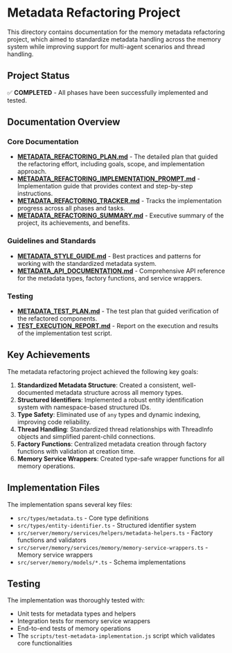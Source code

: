 # Metadata Refactoring Project

This directory contains documentation for the memory metadata refactoring project, which aimed to standardize metadata handling across the memory system while improving support for multi-agent scenarios and thread handling.

## Project Status

✅ **COMPLETED** - All phases have been successfully implemented and tested.

## Documentation Overview

### Core Documentation

- [**METADATA_REFACTORING_PLAN.md**](./METADATA_REFACTORING_PLAN.md) - The detailed plan that guided the refactoring effort, including goals, scope, and implementation approach.
- [**METADATA_REFACTORING_IMPLEMENTATION_PROMPT.md**](./METADATA_REFACTORING_IMPLEMENTATION_PROMPT.md) - Implementation guide that provides context and step-by-step instructions.
- [**METADATA_REFACTORING_TRACKER.md**](./METADATA_REFACTORING_TRACKER.md) - Tracks the implementation progress across all phases and tasks.
- [**METADATA_REFACTORING_SUMMARY.md**](./METADATA_REFACTORING_SUMMARY.md) - Executive summary of the project, its achievements, and benefits.

### Guidelines and Standards

- [**METADATA_STYLE_GUIDE.md**](./METADATA_STYLE_GUIDE.md) - Best practices and patterns for working with the standardized metadata system.
- [**METADATA_API_DOCUMENTATION.md**](./METADATA_API_DOCUMENTATION.md) - Comprehensive API reference for the metadata types, factory functions, and service wrappers.

### Testing

- [**METADATA_TEST_PLAN.md**](./METADATA_TEST_PLAN.md) - The test plan that guided verification of the refactored components.
- [**TEST_EXECUTION_REPORT.md**](./TEST_EXECUTION_REPORT.md) - Report on the execution and results of the implementation test script.

## Key Achievements

The metadata refactoring project achieved the following key goals:

1. **Standardized Metadata Structure**: Created a consistent, well-documented metadata structure across all memory types.
2. **Structured Identifiers**: Implemented a robust entity identification system with namespace-based structured IDs.
3. **Type Safety**: Eliminated use of `any` types and dynamic indexing, improving code reliability.
4. **Thread Handling**: Standardized thread relationships with ThreadInfo objects and simplified parent-child connections.
5. **Factory Functions**: Centralized metadata creation through factory functions with validation at creation time.
6. **Memory Service Wrappers**: Created type-safe wrapper functions for all memory operations.

## Implementation Files

The implementation spans several key files:

- `src/types/metadata.ts` - Core type definitions
- `src/types/entity-identifier.ts` - Structured identifier system
- `src/server/memory/services/helpers/metadata-helpers.ts` - Factory functions and validators
- `src/server/memory/services/memory/memory-service-wrappers.ts` - Memory service wrappers
- `src/server/memory/models/*.ts` - Schema implementations

## Testing

The implementation was thoroughly tested with:

- Unit tests for metadata types and helpers
- Integration tests for memory service wrappers
- End-to-end tests of memory operations
- The `scripts/test-metadata-implementation.js` script which validates core functionalities 